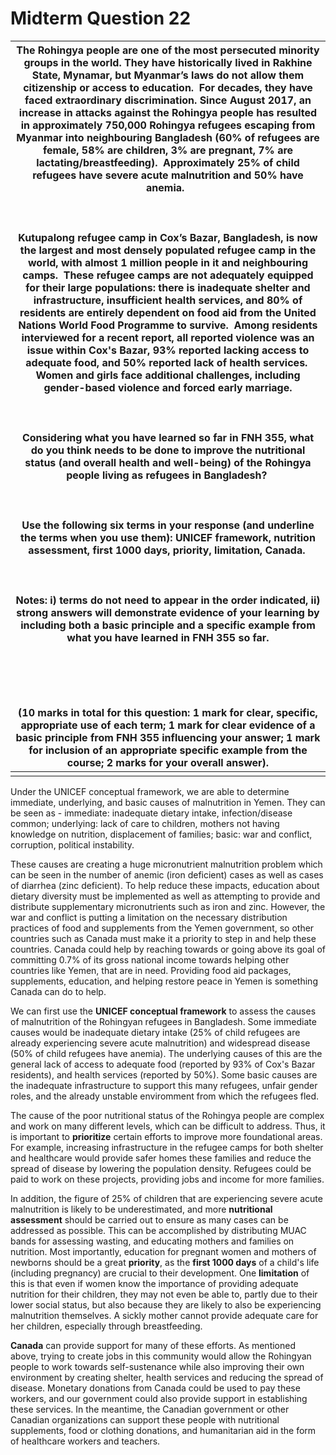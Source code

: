 # Midterm Question 22

| The Rohingya people are one of the most persecuted minority groups in the world. They have historically lived in Rakhine State, Mynamar, but Myanmar’s laws do not allow them citizenship or access to education.  For decades, they have faced extraordinary discrimination. Since August 2017, an increase in attacks against the Rohingya people has resulted in approximately 750,000 Rohingya refugees escaping from Myanmar into neighbouring Bangladesh (60% of refugees are female, 58% are children, 3% are pregnant, 7% are lactating/breastfeeding).  Approximately 25% of child refugees have severe acute malnutrition and 50% have anemia.  <br><br>  <br><br>Kutupalong refugee camp in Cox’s Bazar, Bangladesh, is now the largest and most densely populated refugee camp in the world, with almost 1 million people in it and neighbouring camps.  These refugee camps are not adequately equipped for their large populations: there is inadequate shelter and infrastructure, insufficient health services, and 80% of residents are entirely dependent on food aid from the United Nations World Food Programme to survive.  Among residents interviewed for a recent report, all reported violence was an issue within Cox's Bazar, 93% reported lacking access to adequate food, and 50% reported lack of health services.  Women and girls face additional challenges, including gender-based violence and forced early marriage.<br><br>  <br><br>Considering what you have learned so far in FNH 355, what do you think needs to be done to improve the nutritional status (and overall health and well-being) of the Rohingya people living as refugees in Bangladesh? <br><br>  <br><br>Use the following six terms in your response (and underline the terms when you use them): UNICEF framework, nutrition assessment, first 1000 days, priority, limitation, Canada. <br><br>  <br><br>Notes: i) terms do not need to appear in the order indicated, ii) strong answers will demonstrate evidence of your learning by including both a basic principle and a specific example from what you have learned in FNH 355 so far.<br><br>  <br><br>  <br><br>(10 marks in total for this question: 1 mark for clear, specific, appropriate use of each term; 1 mark for clear evidence of a basic principle from FNH 355 influencing your answer; 1 mark for inclusion of an appropriate specific example from the course; 2 marks for your overall answer). |
| -------------------------------------------------------------------------------------------------------------------------------------------------------------------------------------------------------------------------------------------------------------------------------------------------------------------------------------------------------------------------------------------------------------------------------------------------------------------------------------------------------------------------------------------------------------------------------------------------------------------------------------------------------------------------------------------------------------------------------------------------------------------------------------------------------------------------------------------------------------------------------------------------------------------------------------------------------------------------------------------------------------------------------------------------------------------------------------------------------------------------------------------------------------------------------------------------------------------------------------------------------------------------------------------------------------------------------------------------------------------------------------------------------------------------------------------------------------------------------------------------------------------------------------------------------------------------------------------------------------------------------------------------------------------------------------------------------------------------------------------------------------------------------------------------------------------------------------------------------------------------------------------------------------------------------------------------------------------------------------------------------------------------------------------------------------------------------------------------------------------------------------------------------------------------------------------------------------------------------------------------------------------------------------------------------------------------------------------------------------------------------------------------------------------------------------------------------------------------------------- |
|                                                                                                                                                                                                                                                                                                                                                                                                                                                                                                                                                                                                                                                                                                                                                                                                                                                                                                                                                                                                                                                                                                                                                                                                                                                                                                                                                                                                                                                                                                                                                                                                                                                                                                                                                                                                                                                                                                                                                                                                                                                                                                                                                                                                                                                                                                                                                                                                                                                                                        |

Under the UNICEF conceptual framework, we are able to determine immediate, underlying, and basic causes of malnutrition in Yemen. They can be seen as - immediate: inadequate dietary intake, infection/disease common; underlying: lack of care to children, mothers not having knowledge on nutrition, displacement of families; basic: war and conflict, corruption, political instability.

These causes are creating a huge micronutrient malnutrition problem which can be seen in the number of anemic (iron deficient) cases as well as cases of diarrhea (zinc deficient). To help reduce these impacts, education about dietary diversity must be implemented as well as attempting to provide and distribute supplementary micronutrients such as iron and zinc. However, the war and conflict is putting a limitation on the necessary distribution practices of food and supplements from the Yemen government, so other countries such as Canada must make it a priority to step in and help these countries. Canada could help by reaching towards or going above its goal of committing 0.7% of its gross national income towards helping other countries like Yemen, that are in need. Providing food aid packages, supplements, education, and helping restore peace in Yemen is something Canada can do to help.


We can first use the **UNICEF conceptual framework** to assess the causes of malnutrition of the Rohingyan refugees in Bangladesh. Some immediate causes would be inadequate dietary intake (25% of child refugees are already experiencing severe acute malnutrition) and widespread disease (50% of child refugees have anemia). The underlying causes of this are the general lack of access to adequate food (reported by 93% of Cox's Bazar residents), and health services (reported by 50%). Some basic causes are the inadequate infrastructure to support this many refugees, unfair gender roles, and the already unstable enviromment from which the refugees fled. 

The cause of the poor nutritional status of the Rohingya people are complex and work on many different levels, which can be difficult to address. Thus, it is important to **prioritize** certain efforts to improve more foundational areas. For example, increasing infrastructure in the refugee camps for both shelter and healthcare would provide safer homes these families and reduce the spread of disease by lowering the population density. Refugees could be paid to work on these projects, providing jobs and income for more families. 

In addition, the figure of 25% of children that are experiencing severe acute malnutrition is likely to be underestimated, and more **nutritional assessment** should be carried out to ensure as many cases can be addressed as possible. This can be accomplished by distributing MUAC bands for assessing wasting,
and educating mothers and families on nutrition. Most importantly, education for pregnant women and mothers of newborns should be a great **priority**, as the **first 1000 days** of a child's life (including pregnancy) are crucial to their development. One **limitation** of this is that even if women know the importance of providing adequate nutrition for their children, they may not even be able to, partly due to their lower social status, but also because they are likely to also be experiencing malnutrition themselves. A sickly mother cannot provide adequate care for her children, especially through breastfeeding. 

**Canada** can provide support for many of these efforts. As mentioned above, trying to create jobs in this community would allow the Rohingyan people to work towards self-sustenance while also improving their own environment by creating shelter, health services and reducing the spread of disease. Monetary donations from Canada could be used to pay these workers, and our government could also provide support in establishing these services. In the meantime, the Canadian government or other Canadian organizations can support these people with nutritional supplements, food or clothing donations, and humanitarian aid in the form of healthcare workers and teachers. 